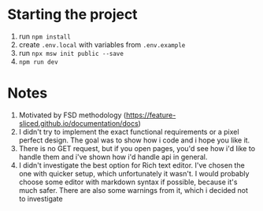 # Starting the project

1. run `npm install`
2. create `.env.local` with variables from `.env.example`
3. run `npx msw init public --save`
4. `npm run dev`

# Notes
1.  Motivated by FSD methodology (https://feature-sliced.github.io/documentation/docs)
2.  I didn't try to implement the exact functional requirements or a pixel perfect design. The goal was to show how i code and i hope you like it.
3. There is no GET request, but if you open pages, you'd see how i'd like to handle them and i've shown how i'd handle api in general.
4. I didn't investigate the best option for Rich text editor. I've chosen the one with quicker setup, which unfortunately it wasn't. I would probably choose some editor with markdown syntax if possible, because it's much safer. There are also some warnings from it, which i decided not to investigate
